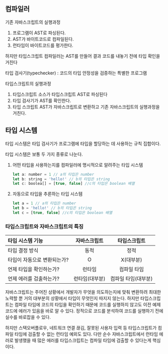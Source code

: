 ## 컴파일러

기존 자바스크립트의 실행과정
  1. 프로그램이 AST로 파싱된다.
  2. AST가 바이트코드로 컴파일된다.
  3. 런타임이 바이트코드를 평가한다.

하지만 타입스크립트 컴파일러는 AST를 만들어 결과 코드를 내놓기 전에 타입 확인을 거친다

타입 검사기(typechecker) : 코드의 타입 안정성을 검증하는 특별한 프로그램

타입스크립트의 실행과정

1. 타입스크립트 소스가 타입스크립트 AST로 파싱된다
2. 타입 검사기가 AST를 확인한다.
3. 타입 스크립트 AST가 자바스크립트로 변환하고 기존 자바스크립트의 실행과정을 거친다.

## 타입 시스템

타입 시스템은 타입 검사기가 프로그램에 타입을 할당하는 데 사용하는 규칙 집합이다.

타입 시스템은 보통 두 가지 종류로 나눈다.

1. 어떤 타입을 사용하는지를 컴파일러에 명시적으로 알려주는 타입 시스템

    ```jsx
    let a: number = 1 // a의 타입은 number
    let b: string = 'hello!' // b의 타입은 string
    let c: boolea[] = [true, false] //c의 타입은 boolean 배열
    ```

2. 자동으로 타입을 추론하는 타입 시스템

    ```jsx
    let a = 1 // a의 타입은 number
    let b = 'hello!' // b의 타입은 string
    let c = [true, false] //c의 타입은 boolean 배열
    ```

### 타입스크립트와 자바스크립트의 특징

|타입 시스템 기능|자바스크립트|타입스크립트|
|:---|:---:|:---:|
|타입 결정 방식|동적|정적|
|타입이 자동으로 변환되는가?|O|X(대부분)|
|언제 타입을 확인하는가?|런타임|컴파일 타임|
|언제 에러를 검출하는가?|런타임(대부분)|컴파일 타임(대부분)|

자바스크립트는 주어진 상황에서 개발자가 무엇을 의도하는지에 맞춰 변환하려 최대한 노력할 뿐 거의 대부분의 상황에서 타입이 무엇인지 따지지 않는다. 하지만 타입스크립트는 컴파일 타임에 코드의 타입을 확인하기 때문에 코드를 실행하지 않고도 이전 예제 코드에 에러가 있음을 바로 알 수 있다. 정적으로 코드를 분석하여 코드를 실행하기 전에 실수를 바로잡을 수 있다.

하지만 스택오버플로우, 네트워크 연결 끊김, 잘못된 사용자 입력 등 타입스크립트가 컴파일 타임에 검출할 수 없는 런타임 예외도 있다. 다만 순수 자바스크립트에서 런타임 에러로 발생했을 때 많은 에러를 타입스크립트는 컴파일 타임에 검출할 수 있다는게 핵심이다.